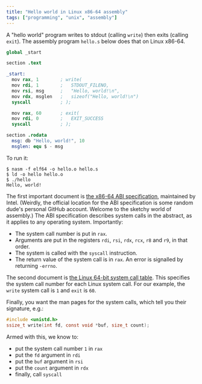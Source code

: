 ```yaml
---
title: "Hello world in Linux x86-64 assembly"
tags: ["programming", "unix", "assembly"]
---
```


A "hello world" program writes to stdout (calling `write`) then exits (calling `exit`).
The assembly program `hello.s` below does that on Linux x86-64.

```s
global _start

section .text

_start:
  mov rax, 1        ; write(
  mov rdi, 1        ;   STDOUT_FILENO,
  mov rsi, msg      ;   "Hello, world!\n",
  mov rdx, msglen   ;   sizeof("Hello, world!\n")
  syscall           ; );

  mov rax, 60       ; exit(
  mov rdi, 0        ;   EXIT_SUCCESS
  syscall           ; );

section .rodata
  msg: db "Hello, world!", 10
  msglen: equ $ - msg
```

To run it:

```console
$ nasm -f elf64 -o hello.o hello.s
$ ld -o hello hello.o
$ ./hello
Hello, world!
```

The first important document is [the x86-64 ABI specification](https://github.com/hjl-tools/x86-psABI/wiki/X86-psABI),
maintained by Intel.
(Weirdly, the official location for the ABI specification
is some random dude's personal GitHub account.
Welcome to the sketchy world of assembly.)
The ABI specification describes system calls in the abstract,
as it applies to any operating system.
Importantly:

* The system call number is put in `rax`.
* Arguments are put in the registers
  `rdi`, `rsi`, `rdx`, `rcx`, `r8` and `r9`,
  in that order.
* The system is called with the `syscall` instruction.
* The return value of the system call is in `rax`.
  An error is signalled by returning `-errno`.

The second document
is [the Linux 64-bit system call table](https://github.com/torvalds/linux/blob/master/arch/x86/entry/syscalls/syscall_64.tbl).
This specifies the system call number for each Linux system call.
For our example, the `write` system call is `1` and `exit` is `60`.

Finally, you want the man pages for the system calls,
which tell you their signature, e.g.:

```c
#include <unistd.h>
ssize_t write(int fd, const void *buf, size_t count);
```

Armed with this, we know to:

* put the system call number `1` in `rax`
* put the `fd` argument in `rdi`
* put the `buf` argument in `rsi`
* put the `count` argument in `rdx`
* finally, call `syscall`

